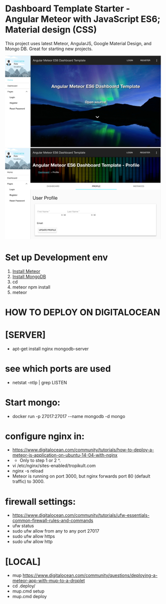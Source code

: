 # Dashboard Template Starter - Angular Meteor with JavaScript ES6; Material design (CSS)
This project uses latest Meteor, AngularJS, Google Material Design, and Mongo DB. Great for starting new projects.

![Screenshot example 1](/public/screenshot_example1.png?raw=true "Optional Title")
![Screenshot example 2](/public/screenshot_example2.png?raw=true "Optional Title")

# Set up Development env
1. [Install Meteor](https://www.meteor.com/install)
2. [Install MongoDB](https://docs.mongodb.com/manual/tutorial/install-mongodb-on-windows/#install-mongodb-community-edition)
2. cd <project directory>
3. meteor npm install
4. meteor

# HOW TO DEPLOY ON DIGITALOCEAN
# [SERVER]
* apt-get install nginx mongodb-server

# see which ports are used
* netstat -ntlp | grep LISTEN

# Start mongo:
* docker run -p 27017:27017 --name mongodb -d mongo

# configure nginx in:
* https://www.digitalocean.com/community/tutorials/how-to-deploy-a-meteor-js-application-on-ubuntu-14-04-with-nginx
* * Only to step 1 or 2 ^.
* vi /etc/nginx/sites-enabled/tropikult.com
* nginx -s reload
* Meteor is running on port 3000, but nginx forwards port 80 (default traffic) to 3000.

# firewall settings:
* https://www.digitalocean.com/community/tutorials/ufw-essentials-common-firewall-rules-and-commands
* ufw status
* sudo ufw allow from any to any port 27017
* sudo ufw allow https
* sudo ufw allow http


# [LOCAL]
* mup https://www.digitalocean.com/community/questions/deploying-a-meteor-app-with-mup-to-a-droplet
* cd .deploy/
* mup.cmd setup
* mup.cmd deploy
